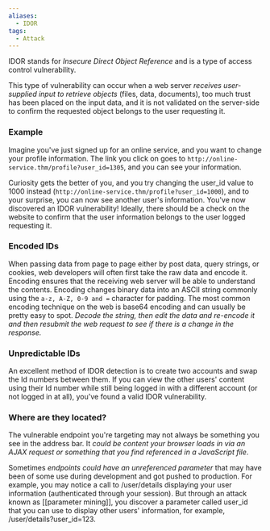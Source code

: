 ```yaml
---
aliases:
  - IDOR
tags:
  - Attack
---
```

IDOR stands for *Insecure Direct Object Reference* and is a type of access control vulnerability.

This type of vulnerability can occur when a web server *receives user-supplied input to retrieve objects* (files, data, documents), too much trust has been placed on the input data, and it is not validated on the server-side to confirm the requested object belongs to the user requesting it.

### Example
Imagine you've just signed up for an online service, and you want to change your profile information. The link you click on goes to `http://online-service.thm/profile?user_id=1305`, and you can see your information.

Curiosity gets the better of you, and you try changing the user_id value to 1000 instead (`http://online-service.thm/profile?user_id=1000`), and to your surprise, you can now see another user's information. You've now discovered an IDOR vulnerability! Ideally, there should be a check on the website to confirm that the user information belongs to the user logged requesting it.

### Encoded IDs
When passing data from page to page either by post data, query strings, or cookies, web developers will often first take the raw data and encode it. Encoding ensures that the receiving web server will be able to understand the contents. Encoding changes binary data into an ASCII string commonly using the `a-z, A-Z, 0-9 and =` character for padding. The most common encoding technique on the web is base64 encoding and can usually be pretty easy to spot. *Decode the string, then edit the data and re-encode it and then resubmit the web request to see if there is a change in the response.*

### Unpredictable IDs
An excellent method of IDOR detection is to create two accounts and swap the Id numbers between them. If you can view the other users' content using their Id number while still being logged in with a different account (or not logged in at all), you've found a valid IDOR vulnerability.

### Where are they located?
The vulnerable endpoint you're targeting may not always be something you see in the address bar. It *could be content your browser loads in via an AJAX request or something that you find referenced in a JavaScript file*. 

Sometimes *endpoints could have an unreferenced parameter* that may have been of some use during development and got pushed to production. For example, you may notice a call to /user/details displaying your user information (authenticated through your session). But through an attack known as [[parameter mining]], you discover a parameter called user_id that you can use to display other users' information, for example, /user/details?user_id=123.